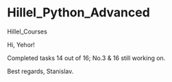 # Hillel_Python_Advanced
Hillel_Courses

Hi, Yehor!

Completed tasks 14 out of 16; No.3 & 16 still working on.

Best regards, 
Stanislav.
